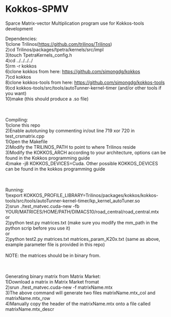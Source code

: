 # Kokkos-SPMV
Sparce Matrix-vector Multiplication program use for Kokkos-tools development

Dependencies: <br />
1)clone Trilinos(https://github.com/trilinos/Trilinos) <br />
2)cd Trilinos/packages/tpetra/kernels/src/impl <br />
3)touch TpetraKernels_config.h <br />
4)cd ../../../../ <br />
5)rm -r kokkos <br />
6)clone kokkos from here: https://github.com/simongdg/kokkos <br />
7)cd kokkos <br />
8)clone kokkos-tools from here: https://github.com/simongdg/kokkos-tools <br />
9)cd kokkos-tools/src/tools/autoTunner-kernel-timer (and/or other tools if you want) <br />
10)make (this should produce a .so file) <br />
<br />
<br />

Compiling: <br />
1)clone this repo <br />
2)Enable autotuning by commenting in/out line 719 xor 720 in test_crsmatrix.cpp <br />
1)Open the Makefile <br />
2)Modify the TRILINOS_PATH to point to where Trilinos reside <br />
3)Modify the KOKKOS_ARCH according to your architecture, options can be found in the Kokkos programming guide <br />
4)make -j8 KOKKOS_DEVICES=Cuda. Other possible KOKKOS_DEVICES can be found in the kokkos programming guide <br />
<br />
<br />

Running: <br />
1)export KOKKOS_PROFILE_LIBRARY=Trilinos/packages/kokkos/kokkos-tools/src/tools/autoTunner-kernel-timer/kp_kernel_autoTuner.so <br />
2)srun ./test_matvec.cuda-new -fb YOUR/MATRICES/HOME/PATH/DIMACS10/road_central/road_central.mtx <br />
or <br />
2)python test.py matrices.txt (make sure you modify the mm_path in the python scrip before you use it) <br />
or <br />
2)python test2.py matrices.txt matrices_param_K20x.txt (same as above, example parameter file is provided in this repo) <br />
<br />
NOTE: the matrices should be in binary from. <br />
<br />
<br />

Generating binary matrix from Matrix Market: <br />
1)Download a matrix in Matrix Market fromat <br />
2)srun ./test_matvec.cuda-new -f matrixName.mtx <br />
3)The above command will generate two files matrixName.mtx_col and matrixName.mtx_row <br />
4)Manually copy the header of the matrixName.mtx onto a file called matrixName.mtx_descr <br />

